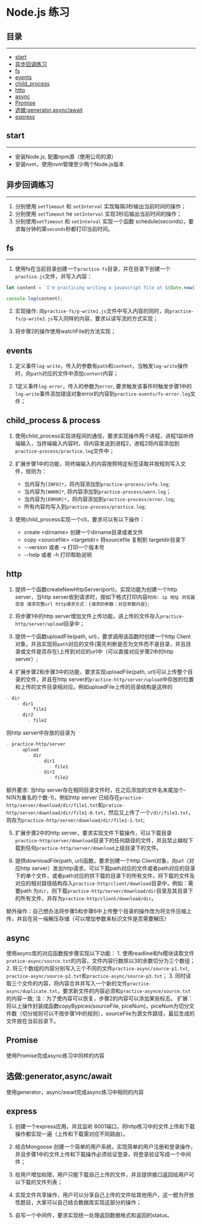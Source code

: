 # Node.js 练习

## 目录
----
- [start](#start)
- [异步回调练习](#异步回调练习)
- [fs](#fs)
- [events](#events)
- [child_process](#child_process)
- [http](#http)
- [async](#async)
- [Promise](#Promise)
- [选做:generator,async/await](#选做:generator\,async\/await)
- [express](#express)

## start
----
- 安装Node.js, 配置npm源（使用公司的源）
- 安装nvm，使用nvm管理至少两个Node.js版本

## 异步回调练习
----

1. 分别使用 `setTimeout` 和 `setInterval` 实现每隔3秒输出当前时间的操作；
2. 分别使用 `setTimeout` he `setInterval` 实现3秒后输出当前时间的操作；
3. 分别使用`setTimeout` 和 `setInterval` 实现一个函数 schedule(seconds)，要求每分钟的第`seconds`秒都打印当前时间。

## fs
---

1. 使用fs在当前目录创建一个`practice-fs`目录，并在目录下创建一个`practice.js`文件，并写入内容：

```js
let content = `I'm practicing writing a javascript file at ${Date.now()}`;

console.log(content);
```

2. 实现操作: 向`practice-fs/p-write1.js`文件中写入内容的同时，向`practice-fs/p-write2.js`写入同样的内容，要求以读写流的方式实现；

3. 将步骤2的操作使用watchFile的方法实现；

## events
1. 定义事件`log-write`，传入的参数有`path`和`content`，当触发`log-write`操作时，向`path`对应的文件中添加`content`内容；

2. 1定义事件`log-error`，传入的参数为`error`, 要求触发该事件时触发步骤1中的`log-write`事件添加错误对象error的内容到`practice-events/fs-error.log`文件；

## child_process & process
1. 使用child_process实现进程间的通信，要求实现操作两个进程，进程1监听终端输入，当终端输入内容时，将内容发送到进程2，进程2将内容添加到`practice-process/practice.log`文件中；

2. 扩展步骤1中的功能，将终端输入的内容按照特定标签读取并按规则写入文件，规则为：
    - 当内容为`[INFO]*`，将内容添加到`practice-process/info.log`;
    - 当内容为`[WARN]*`, 将内容添加到`practice-process/warn.log`；
    - 当内容为`[ERROR]*`，将内容添加到`practice-process/error.log`;
    - 所有内容均写入到`practice-process/practice.log`;

3. 使用child_process实现一个cli，要求可以有以下操作：
    - create \<dirname\> 创建一个dirname目录或者文件
    - copy \<sourcefile\> \<targetdir\> 将sourcefile 复制到 targetdir目录下
    - --version 或者 -v 打印一个版本号
    - --help 或者 -h 打印帮助说明

## http
1. 提供一个函数createNewHttpServer(port)，实现功能为创建一个http server，当http server收到请求时，按如下格式打印内容`时间: ip 地址 浏览器信息 请求完整url http请求方式：{请求的参数：对应参数内容}`;

2. 将步骤1中的http server增加文件上传功能，讲上传的文件存入`practice-http/server/upload`目录中；

3. 提供一个函数uploadFile(path, url)，要求调用该函数时创建一个http Client对象，并且实现将`path`对应的文件(需先判断是否为文件而不是目录，并且目录或文件是否存在)上传到对应的url中（可以直接对应步骤2中的http server）;

4. 扩展步骤2和步骤3中的功能，要求实现uploadFile(path, url)可以上传整个目录的文件，并且在http server的`practice-http/server/upload`中存放的位置和上传的文件目录相对应。例如uploadFile上传的目录结构是这样的
```markdown
- dir
    - dir1
        - file1
    - dir2
        - file2
```
则http server中存放的目录为

```markdown
- practice-http/server
    - upload
        - dir
            - dir1
                - file1
            - dir2
                - file2
```
额外要求: 当http server存在相同目录文件时，在之后添加的文件名末尾加个-N(N为重名的个数-1)，例如http server 已经存在`practice-http/server/download/dir/file1.txt`和`pratice-http/server/download/dir/file1-0.txt`，然后又上传了一个`/dir/file1.txt`，则存为`practice-http/server/download/dir/file1-1.txt`;

5. 扩展步骤2中的http server，要求实现文件下载操作，可以下载目录`practice-http/server/download`目录下的任何路径的文件，并且禁止越权下载到任何`practice-http/server/download`上级目录下的文件。

6. 提供downloadFile(path, url)函数，要求创建一个http Client对象，向url（对应http server）发出http请求，可以下载path对应的文件或者path对应的目录下的单个文件，或者path对应的供下载的目录下的所有文件，将下载的文件及对应的相对路径结构存入`practice-http/client/download`目录中，例如：需要path 为`dir`，则下载`practice-http/server/download/dir`目录及其目录下的所有文件，并存为`practice-http/client/download/dir`。

额外操作：自己想办法将步骤5和步骤6中上传整个目录的操作改为将文件压缩上传，并且在另一端解压存储（可以增加参数来标识文件是否需要解压）

## async
使用async库的对应函数按步骤实现以下功能：
    1. 使用readline和fs模块读取文件`pratice-async/source.txt`的内容，文件内容行数除以3的余数切分为三个数组；
    2. 将三个数组的内容分别写入三个不同的文件`practice-async/source-p1.txt`, `practice-async/source-p2.txt`和`practice-async/source-p3.txt`；
    3. 同时读取三个文件的内容，将内容合并并写入一个新的文件`practice-async/duplicate.txt`，要求新文件的内容必须和`practice-asynce/source.txt`的内容一致;
注：为了使内容可以恢复，步骤2的内容可以添加某些标志。
扩展：将以上操作封装成函数copyBypices(sourceFile, piceNum)，piceNum为切分文件数（切分规则可以不按步骤1中的规则），sourceFile为源文件路径，最后生成的文件放在当前目录下。

## Promise
使用Promise完成async练习中同样的内容

## 选做:generator,async/await
使用generator，async/await完成async练习中相同的内容

## express
1. 创建一个express应用，并且监听 8001端口，将http练习中的文件上传和下载操作都实现一遍（上传和下载需对应不同路由）。

2. 结合Mongoose 创建一个简单的用户系统，实现简单的用户注册和登录操作，并且步骤1中的文件上传和下载操作必须验证登录，将登录验证写成一个中间件；

3. 给用户增加权限，用户只能下载自己上传的文件，并且提供接口返回给用户可以下载的文件列表；

4. 实现文件共享操作，用户可以分享自己上传的文件给其他用户，这一题为开放性题目，大家可以自己结合数据库实现这部分的操作；

5. 自写一个中间件，要求实现统一处理返回数据格式和返回的status。